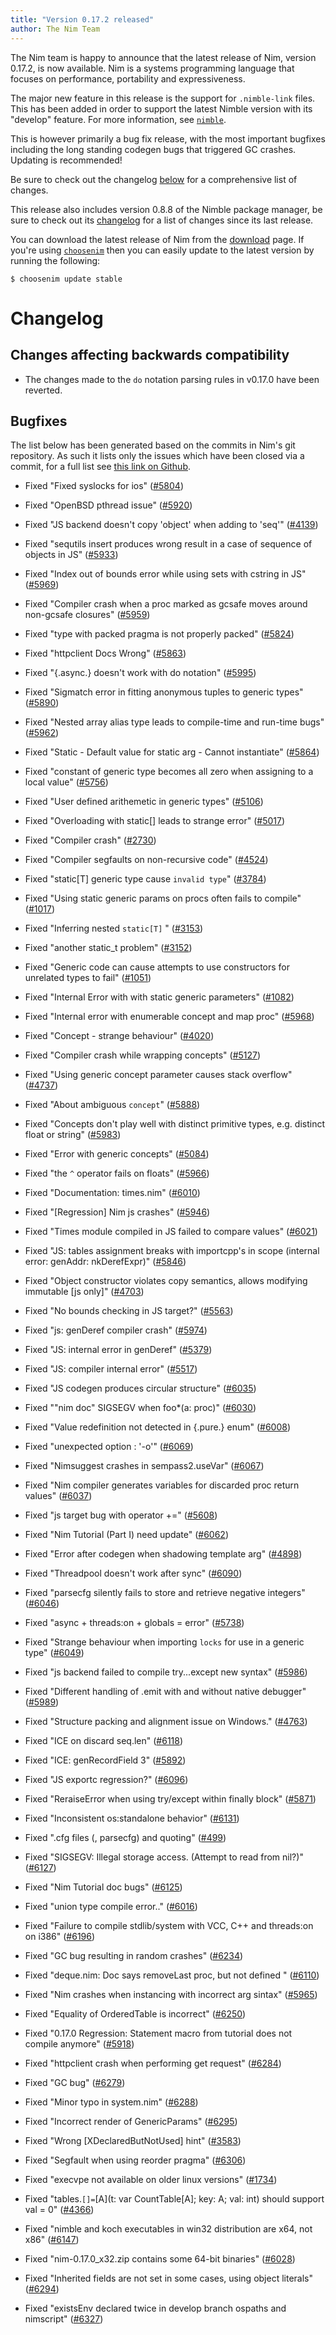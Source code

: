 ```yaml
---
title: "Version 0.17.2 released"
author: The Nim Team
---
```


The Nim team is happy to announce that the latest release of Nim,
version 0.17.2, is now available. Nim is a systems programming language that
focuses on performance, portability and expressiveness.

The major new feature in this release is the support for ``.nimble-link`` files.
This has been added in order to support the latest Nimble version with its "develop" feature. For more information, see [``nimble``](https://github.com/nim-lang/nimble#nimble-develop).

This is however primarily a bug fix release, with the most important bugfixes
including the long standing codegen bugs that triggered GC crashes.
Updating is recommended!

Be sure to check out the changelog [below](#changelog) for
a comprehensive list of changes.

This release also includes version 0.8.8 of the Nimble package manager,
be sure to check out its
[changelog](https://github.com/nim-lang/nimble/blob/master/changelog.markdown)
for a list of changes since its last release.

You can download the latest release of Nim from the [download](download.html)
page. If you're using [``choosenim``](https://github.com/dom96/choosenim)
then you can easily update to the latest version by running the following:

```
$ choosenim update stable
```

# Changelog

## Changes affecting backwards compatibility

- The changes made to the `do` notation parsing rules in v0.17.0 have been
reverted.

## Bugfixes

The list below has been generated based on the commits in Nim's git
repository. As such it lists only the issues which have been closed
via a commit, for a full list see
[this link on Github](https://github.com/nim-lang/Nim/issues?utf8=%E2%9C%93&q=is%3Aissue+closed%3A%222017-05-16+..+2017-09-10%22+).

- Fixed "Fixed syslocks for ios"
  ([#5804](https://github.com/nim-lang/Nim/issues/5804))
- Fixed "OpenBSD pthread issue"
  ([#5920](https://github.com/nim-lang/Nim/issues/5920))
- Fixed "JS backend doesn't copy 'object' when adding to 'seq'"
  ([#4139](https://github.com/nim-lang/Nim/issues/4139))
- Fixed "sequtils insert produces wrong result in a case of sequence of objects in JS"
  ([#5933](https://github.com/nim-lang/Nim/issues/5933))
- Fixed "Index out of bounds error while using sets with cstring in JS"
  ([#5969](https://github.com/nim-lang/Nim/issues/5969))
- Fixed "Compiler crash when a proc marked as gcsafe moves around non-gcsafe closures"
  ([#5959](https://github.com/nim-lang/Nim/issues/5959))
- Fixed "type with packed pragma is not properly packed"
  ([#5824](https://github.com/nim-lang/Nim/issues/5824))
- Fixed "httpclient Docs Wrong"
  ([#5863](https://github.com/nim-lang/Nim/issues/5863))
- Fixed "{.async.} doesn't work with do notation"
  ([#5995](https://github.com/nim-lang/Nim/issues/5995))
- Fixed "Sigmatch error in fitting anonymous tuples to generic types"
  ([#5890](https://github.com/nim-lang/Nim/issues/5890))
- Fixed "Nested array alias type leads to compile-time and run-time bugs"
  ([#5962](https://github.com/nim-lang/Nim/issues/5962))
- Fixed "Static - Default value for static arg - Cannot instantiate"
  ([#5864](https://github.com/nim-lang/Nim/issues/5864))
- Fixed "constant of generic type becomes all zero when assigning to a local value"
  ([#5756](https://github.com/nim-lang/Nim/issues/5756))
- Fixed "User defined arithemetic in generic types"
  ([#5106](https://github.com/nim-lang/Nim/issues/5106))
- Fixed "Overloading with static[] leads to strange error"
  ([#5017](https://github.com/nim-lang/Nim/issues/5017))
- Fixed "Compiler crash"
  ([#2730](https://github.com/nim-lang/Nim/issues/2730))
- Fixed "Compiler segfaults on non-recursive code"
  ([#4524](https://github.com/nim-lang/Nim/issues/4524))
- Fixed "static[T] generic type cause `invalid type`"
  ([#3784](https://github.com/nim-lang/Nim/issues/3784))
- Fixed "Using static generic params on procs often fails to compile"
  ([#1017](https://github.com/nim-lang/Nim/issues/1017))
- Fixed "Inferring nested `static[T]` "
  ([#3153](https://github.com/nim-lang/Nim/issues/3153))
- Fixed "another static_t problem"
  ([#3152](https://github.com/nim-lang/Nim/issues/3152))
- Fixed "Generic code can cause attempts to use constructors for unrelated types to fail"
  ([#1051](https://github.com/nim-lang/Nim/issues/1051))
- Fixed "Internal Error with with static generic parameters"
  ([#1082](https://github.com/nim-lang/Nim/issues/1082))
- Fixed "Internal error with enumerable concept and map proc"
  ([#5968](https://github.com/nim-lang/Nim/issues/5968))
- Fixed "Concept - strange behaviour"
  ([#4020](https://github.com/nim-lang/Nim/issues/4020))
- Fixed "Compiler crash while wrapping concepts"
  ([#5127](https://github.com/nim-lang/Nim/issues/5127))
- Fixed "Using generic concept parameter causes stack overflow"
  ([#4737](https://github.com/nim-lang/Nim/issues/4737))
- Fixed "About ambiguous ``concept``"
  ([#5888](https://github.com/nim-lang/Nim/issues/5888))
- Fixed "Concepts don't play well with distinct primitive types, e.g. distinct float or string"
  ([#5983](https://github.com/nim-lang/Nim/issues/5983))
- Fixed "Error with generic concepts"
  ([#5084](https://github.com/nim-lang/Nim/issues/5084))
- Fixed "the `^` operator fails on floats"
  ([#5966](https://github.com/nim-lang/Nim/issues/5966))
- Fixed "Documentation: times.nim"
  ([#6010](https://github.com/nim-lang/Nim/issues/6010))
- Fixed "[Regression] Nim js crashes"
  ([#5946](https://github.com/nim-lang/Nim/issues/5946))
- Fixed "Times module compiled in JS failed to compare values"
  ([#6021](https://github.com/nim-lang/Nim/issues/6021))
- Fixed "JS: tables assignment breaks with importcpp's in scope (internal error: genAddr: nkDerefExpr)"
  ([#5846](https://github.com/nim-lang/Nim/issues/5846))
- Fixed "Object constructor violates copy semantics, allows modifying immutable [js only]"
  ([#4703](https://github.com/nim-lang/Nim/issues/4703))
- Fixed "No bounds checking in JS target?"
  ([#5563](https://github.com/nim-lang/Nim/issues/5563))
- Fixed "js: genDeref compiler crash"
  ([#5974](https://github.com/nim-lang/Nim/issues/5974))
- Fixed "JS: internal error in genDeref"
  ([#5379](https://github.com/nim-lang/Nim/issues/5379))
- Fixed "JS: compiler internal error"
  ([#5517](https://github.com/nim-lang/Nim/issues/5517))
- Fixed "JS codegen produces circular structure"
  ([#6035](https://github.com/nim-lang/Nim/issues/6035))
- Fixed ""nim doc" SIGSEGV when foo*(a: proc)"
  ([#6030](https://github.com/nim-lang/Nim/issues/6030))
- Fixed "Value redefinition not detected in {.pure.} enum"
  ([#6008](https://github.com/nim-lang/Nim/issues/6008))
- Fixed "unexpected option : '-o'"
  ([#6069](https://github.com/nim-lang/Nim/issues/6069))
- Fixed "Nimsuggest crashes in sempass2.useVar"
  ([#6067](https://github.com/nim-lang/Nim/issues/6067))
- Fixed "Nim compiler generates variables for discarded proc return values"
  ([#6037](https://github.com/nim-lang/Nim/issues/6037))
- Fixed "js target bug with operator +="
  ([#5608](https://github.com/nim-lang/Nim/issues/5608))
- Fixed "Nim Tutorial (Part I) need update"
  ([#6062](https://github.com/nim-lang/Nim/issues/6062))
- Fixed "Error after codegen when shadowing template arg"
  ([#4898](https://github.com/nim-lang/Nim/issues/4898))
- Fixed "Threadpool doesn't work after sync"
  ([#6090](https://github.com/nim-lang/Nim/issues/6090))
- Fixed "parsecfg silently fails to store and retrieve negative integers"
  ([#6046](https://github.com/nim-lang/Nim/issues/6046))
- Fixed "async + threads:on + globals = error"
  ([#5738](https://github.com/nim-lang/Nim/issues/5738))
- Fixed "Strange behaviour when importing `locks` for use in a generic type"
  ([#6049](https://github.com/nim-lang/Nim/issues/6049))
- Fixed "js backend failed to compile try...except new syntax"
  ([#5986](https://github.com/nim-lang/Nim/issues/5986))
- Fixed "Different handling of .emit with and without native debugger"
  ([#5989](https://github.com/nim-lang/Nim/issues/5989))
- Fixed "Structure packing and alignment issue on Windows."
  ([#4763](https://github.com/nim-lang/Nim/issues/4763))
- Fixed "ICE on discard seq.len"
  ([#6118](https://github.com/nim-lang/Nim/issues/6118))
- Fixed "ICE: genRecordField 3"
  ([#5892](https://github.com/nim-lang/Nim/issues/5892))
- Fixed "JS exportc regression?"
  ([#6096](https://github.com/nim-lang/Nim/issues/6096))
- Fixed "ReraiseError when using try/except within finally block"
  ([#5871](https://github.com/nim-lang/Nim/issues/5871))

- Fixed "Inconsistent os:standalone behavior"
  ([#6131](https://github.com/nim-lang/Nim/issues/6131))
- Fixed ".cfg files (, parsecfg) and quoting"
  ([#499](https://github.com/nim-lang/Nim/issues/499))
- Fixed "SIGSEGV: Illegal storage access. (Attempt to read from nil?)"
  ([#6127](https://github.com/nim-lang/Nim/issues/6127))
- Fixed "Nim Tutorial doc bugs"
  ([#6125](https://github.com/nim-lang/Nim/issues/6125))

- Fixed "union type compile error.."
  ([#6016](https://github.com/nim-lang/Nim/issues/6016))
- Fixed "Failure to compile stdlib/system with VCC, C++ and threads:on on i386"
  ([#6196](https://github.com/nim-lang/Nim/issues/6196))
- Fixed "GC bug resulting in random crashes"
  ([#6234](https://github.com/nim-lang/Nim/issues/6234))
- Fixed "deque.nim: Doc says removeLast proc, but not defined "
  ([#6110](https://github.com/nim-lang/Nim/issues/6110))
- Fixed "Nim crashes when instancing with incorrect arg sintax"
  ([#5965](https://github.com/nim-lang/Nim/issues/5965))
- Fixed "Equality of OrderedTable is incorrect"
  ([#6250](https://github.com/nim-lang/Nim/issues/6250))
- Fixed "0.17.0 Regression: Statement macro from tutorial does not compile anymore"
  ([#5918](https://github.com/nim-lang/Nim/issues/5918))

- Fixed "httpclient crash when performing get request"
  ([#6284](https://github.com/nim-lang/Nim/issues/6284))
- Fixed "GC bug"
  ([#6279](https://github.com/nim-lang/Nim/issues/6279))
- Fixed "Minor typo in system.nim"
  ([#6288](https://github.com/nim-lang/Nim/issues/6288))
- Fixed "Incorrect render of GenericParams"
  ([#6295](https://github.com/nim-lang/Nim/issues/6295))
- Fixed "Wrong [XDeclaredButNotUsed] hint"
  ([#3583](https://github.com/nim-lang/Nim/issues/3583))
- Fixed "Segfault when using reorder pragma"
  ([#6306](https://github.com/nim-lang/Nim/issues/6306))
- Fixed "execvpe not available on older linux versions"
  ([#1734](https://github.com/nim-lang/Nim/issues/1734))
- Fixed "tables.`[]=`[A](t: var CountTable[A]; key: A; val: int) should support val = 0"
  ([#4366](https://github.com/nim-lang/Nim/issues/4366))
- Fixed "nimble and koch executables in win32 distribution are x64, not x86"
  ([#6147](https://github.com/nim-lang/Nim/issues/6147))
- Fixed "nim-0.17.0_x32.zip contains some 64-bit binaries"
  ([#6028](https://github.com/nim-lang/Nim/issues/6028))
- Fixed "Inherited fields are not set in some cases, using object literals"
  ([#6294](https://github.com/nim-lang/Nim/issues/6294))
- Fixed "existsEnv declared twice in develop branch ospaths and nimscript"
  ([#6327](https://github.com/nim-lang/Nim/issues/6327))
